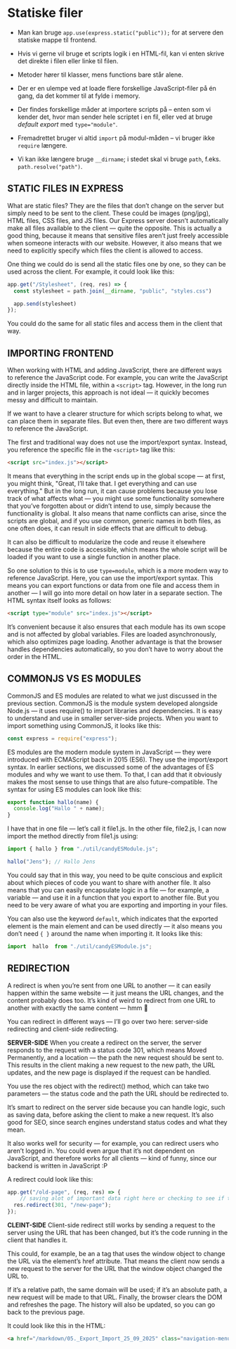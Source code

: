 # Statiske filer

- Man kan bruge `app.use(express.static("public"));` for at servere den statiske mappe til frontend.  

- Hvis vi gerne vil bruge et scripts logik i en HTML-fil, kan vi enten skrive det direkte i filen eller linke til filen.  

- Metoder hører til klasser, mens functions bare står alene.  

- Der er en ulempe ved at loade flere forskellige JavaScript-filer på én gang, da det kommer til at fylde i memory.  

- Der findes forskellige måder at importere scripts på – enten som vi kender det, hvor man sender hele scriptet i en fil, eller ved at bruge *default export* med `type="module"`.  

- Fremadrettet bruger vi altid `import` på modul-måden – vi bruger ikke `require` længere.  

- Vi kan ikke længere bruge `__dirname`; i stedet skal vi bruge `path`, f.eks. `path.resolve("path")`.  


## STATIC FILES IN EXPRESS

What are static files? They are the files that don’t change on the server but simply need to be sent to the client. These could be images (png/jpg), HTML files, CSS files, and JS files. Our Express server doesn’t automatically make all files available to the client — quite the opposite. This is actually a good thing, because it means that sensitive files aren’t just freely accessible when someone interacts with our website. However, it also means that we need to explicitly specify which files the client is allowed to access. 

One thing we could do is send all the static files one by one, so they can be used across the client. For example, it could look like this:

```js
app.get("/Stylesheet", (req, res) => {
  const stylesheet = path.join(__dirname, "public", "styles.css")

  app.send(stylesheet)
});
```

You could do the same for all static files and access them in the client that way.

## IMPORTING FRONTEND

When working with HTML and adding JavaScript, there are different ways to reference the JavaScript code. For example, you can write the JavaScript directly inside the HTML file, within a `<script>` tag. However, in the long run and in larger projects, this approach is not ideal — it quickly becomes messy and difficult to maintain.

If we want to have a clearer structure for which scripts belong to what, we can place them in separate files. But even then, there are two different ways to reference the JavaScript.

The first and traditional way does not use the import/export syntax. Instead, you reference the specific file in the `<script>` tag like this:

```html
<script src="index.js"></script>

```

It means that everything in the script ends up in the global scope — at first, you might think, "Great, I’ll take that. I get everything and can use everything." But in the long run, it can cause problems because you lose track of what affects what — you might use some functionality somewhere that you’ve forgotten about or didn’t intend to use, simply because the functionality is global. It also means that name conflicts can arise, since the scripts are global, and if you use common, generic names in both files, as one often does, it can result in side effects that are difficult to debug.

It can also be difficult to modularize the code and reuse it elsewhere because the entire code is accessible, which means the whole script will be loaded if you want to use a single function in another place.

So one solution to this is to use `type=module`, which is a more modern way to reference JavaScript. Here, you can use the import/export syntax. This means you can export functions or data from one file and access them in another — I will go into more detail on how later in a separate section. The HTML syntax itself looks as follows:

```html
<script type="module" src="index.js"></script>
```

It’s convenient because it also ensures that each module has its own scope and is not affected by global variables. Files are loaded asynchronously, which also optimizes page loading. Another advantage is that the browser handles dependencies automatically, so you don’t have to worry about the order in the HTML.


## COMMONJS VS ES MODULES

CommonJS and ES modules are related to what we just discussed in the previous section. CommonJS is the module system developed alongside Node.js — it uses require() to import libraries and dependencies. It is easy to understand and use in smaller server-side projects. When you want to import something using CommonJS, it looks like this:

```js
const express = require("express");
```
ES modules are the modern module system in JavaScript — they were introduced with ECMAScript back in 2015 (ES6). They use the import/export syntax. In earlier sections, we discussed some of the advantages of ES modules and why we want to use them. To that, I can add that it obviously makes the most sense to use things that are also future-compatible. The syntax for using ES modules can look like this:

```js
export function hallo(name) {
  console.log("Hallo " + name);
} 
```


I have that in one file — let’s call it file1.js. In the other file, file2.js, I can now import the method directly from file1.js using:

```js
import { hallo } from "./util/candyESModule.js";

hallo("Jens"); // Hallo Jens
```
You could say that in this way, you need to be quite conscious and explicit about which pieces of code you want to share with another file. It also means that you can easily encapsulate logic in a file — for example, a variable — and use it in a function that you export to another file. But you need to be very aware of what you are exporting and importing in your files.

You can also use the keyword `default`, which indicates that the exported element is the main element and can be used directly — it also means you don’t need `{ }` around the name when importing it. It looks like this:

```js
import  hallo  from "./util/candyESModule.js";
```


## REDIRECTION

A redirect is when you’re sent from one URL to another — it can easily happen within the same website — it just means the URL changes, and the content probably does too. It’s kind of weird to redirect from one URL to another with exactly the same content — hmm 🤔

You can redirect in different ways — I’ll go over two here: server-side redirecting and client-side redirecting.

**SERVER-SIDE**
When you create a redirect on the server, the server responds to the request with a status code 301, which means Moved Permanently, and a location — the path the new request should be sent to. This results in the client making a new request to the new path, the URL updates, and the new page is displayed if the request can be handled.

You use the res object with the redirect() method, which can take two parameters — the status code and the path the URL should be redirected to.

It’s smart to redirect on the server side because you can handle logic, such as saving data, before asking the client to make a new request. It’s also good for SEO, since search engines understand status codes and what they mean.

It also works well for security — for example, you can redirect users who aren’t logged in. You could even argue that it’s not dependent on JavaScript, and therefore works for all clients — kind of funny, since our backend is written in JavaScript :P

A redirect could look like this:

```js
app.get("/old-page", (req, res) => {
    // saving alot of important data right here or checking to see if the user is logged in
  res.redirect(301, "/new-page");
});
```

**CLEINT-SIDE**
Client-side redirect still works by sending a request to the server using the URL that has been changed, but it’s the code running in the client that handles it.

This could, for example, be an a tag that uses the window object to change the URL via the element’s href attribute. That means the client now sends a new request to the server for the URL that the window object changed the URL to.

If it’s a relative path, the same domain will be used; if it’s an absolute path, a new request will be made to that URL. Finally, the browser clears the DOM and refreshes the page. The history will also be updated, so you can go back to the previous page.

It could look like this in the HTML:

```html
<a href="/markdown/05._Export_Import_25_09_2025" class="navigation-menu-item">Export / Import</a>

```